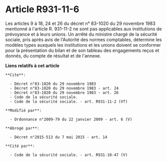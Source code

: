 # Article R931-11-6

Les articles 9 à 18, 24 et 26 du décret n° 83-1020 du 29 novembre 1983 mentionné à l'article R. 931-11-2 ne sont pas
applicables aux institutions de prévoyance et à leurs unions. Un arrêté du ministre chargé de la sécurité sociale, pris après
avis de l'Autorité des normes comptables, détermine les modèles types auxquels les institutions et les unions doivent se
conformer pour la présentation du bilan et de son tableau des engagements reçus et donnés, du compte de résultat et de
l'annexe.

**Liens relatifs à cet article**

	**Cite**:

	  - Décret n°83-1020 du 29 novembre 1983
	  - Décret n°83-1020 du 29 novembre 1983 - art. 24
	  - Décret n°83-1020 du 29 novembre 1983 - art. 26
	  - Code de la sécurité sociale.
	  - Code de la sécurité sociale. - art. R931-11-2 (VT)

	**Modifié par**:

	  - Ordonnance n°2009-79 du 22 janvier 2009 - art. 6 (V)

	**Abrogé par**:

	  - Décret n°2015-513 du 7 mai 2015 - art. 14

	**Cité par**:

	  - Code de la sécurité sociale. - art. R931-10-47 (V)
